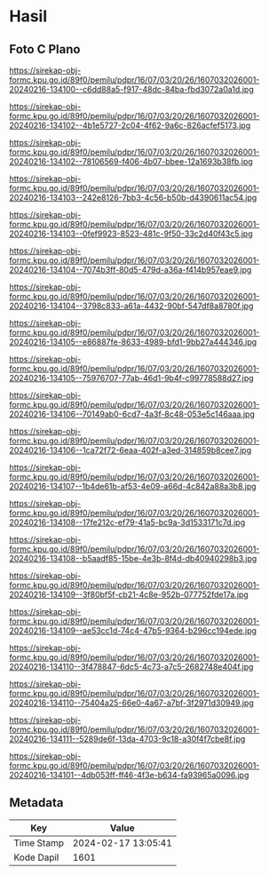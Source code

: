 # Hasil

## Foto C Plano

https://sirekap-obj-formc.kpu.go.id/89f0/pemilu/pdpr/16/07/03/20/26/1607032026001-20240216-134100--c6dd88a5-f917-48dc-84ba-fbd3072a0a1d.jpg

https://sirekap-obj-formc.kpu.go.id/89f0/pemilu/pdpr/16/07/03/20/26/1607032026001-20240216-134102--4b1e5727-2c04-4f62-9a6c-826acfef5173.jpg

https://sirekap-obj-formc.kpu.go.id/89f0/pemilu/pdpr/16/07/03/20/26/1607032026001-20240216-134102--78106569-f406-4b07-bbee-12a1693b38fb.jpg

https://sirekap-obj-formc.kpu.go.id/89f0/pemilu/pdpr/16/07/03/20/26/1607032026001-20240216-134103--242e8126-7bb3-4c56-b50b-d4390611ac54.jpg

https://sirekap-obj-formc.kpu.go.id/89f0/pemilu/pdpr/16/07/03/20/26/1607032026001-20240216-134103--0fef9923-8523-481c-9f50-33c2d40f43c5.jpg

https://sirekap-obj-formc.kpu.go.id/89f0/pemilu/pdpr/16/07/03/20/26/1607032026001-20240216-134104--7074b3ff-80d5-479d-a36a-f414b957eae9.jpg

https://sirekap-obj-formc.kpu.go.id/89f0/pemilu/pdpr/16/07/03/20/26/1607032026001-20240216-134104--3798c833-a61a-4432-90bf-547df8a8780f.jpg

https://sirekap-obj-formc.kpu.go.id/89f0/pemilu/pdpr/16/07/03/20/26/1607032026001-20240216-134105--e86887fe-8633-4989-bfd1-9bb27a444346.jpg

https://sirekap-obj-formc.kpu.go.id/89f0/pemilu/pdpr/16/07/03/20/26/1607032026001-20240216-134105--75976707-77ab-46d1-9b4f-c99778588d27.jpg

https://sirekap-obj-formc.kpu.go.id/89f0/pemilu/pdpr/16/07/03/20/26/1607032026001-20240216-134106--70149ab0-6cd7-4a3f-8c48-053e5c146aaa.jpg

https://sirekap-obj-formc.kpu.go.id/89f0/pemilu/pdpr/16/07/03/20/26/1607032026001-20240216-134106--1ca72f72-6eaa-402f-a3ed-314859b8cee7.jpg

https://sirekap-obj-formc.kpu.go.id/89f0/pemilu/pdpr/16/07/03/20/26/1607032026001-20240216-134107--1b4de61b-af53-4e09-a66d-4c842a88a3b8.jpg

https://sirekap-obj-formc.kpu.go.id/89f0/pemilu/pdpr/16/07/03/20/26/1607032026001-20240216-134108--17fe212c-ef79-41a5-bc9a-3d1533171c7d.jpg

https://sirekap-obj-formc.kpu.go.id/89f0/pemilu/pdpr/16/07/03/20/26/1607032026001-20240216-134108--b5aadf85-15be-4e3b-8f4d-db40940298b3.jpg

https://sirekap-obj-formc.kpu.go.id/89f0/pemilu/pdpr/16/07/03/20/26/1607032026001-20240216-134109--3f80bf5f-cb21-4c8e-952b-077752fde17a.jpg

https://sirekap-obj-formc.kpu.go.id/89f0/pemilu/pdpr/16/07/03/20/26/1607032026001-20240216-134109--ae53cc1d-74c4-47b5-9364-b296cc194ede.jpg

https://sirekap-obj-formc.kpu.go.id/89f0/pemilu/pdpr/16/07/03/20/26/1607032026001-20240216-134110--3f478847-6dc5-4c73-a7c5-2682748e404f.jpg

https://sirekap-obj-formc.kpu.go.id/89f0/pemilu/pdpr/16/07/03/20/26/1607032026001-20240216-134110--75404a25-66e0-4a67-a7bf-3f2971d30949.jpg

https://sirekap-obj-formc.kpu.go.id/89f0/pemilu/pdpr/16/07/03/20/26/1607032026001-20240216-134111--5289de6f-13da-4703-9c18-a30f4f7cbe8f.jpg

https://sirekap-obj-formc.kpu.go.id/89f0/pemilu/pdpr/16/07/03/20/26/1607032026001-20240216-134101--4db053ff-ff46-4f3e-b634-fa93965a0096.jpg


## Metadata

| Key        | Value               |
| ---------- | ------------------- |
| Time Stamp | 2024-02-17 13:05:41 |
| Kode Dapil | 1601                |



